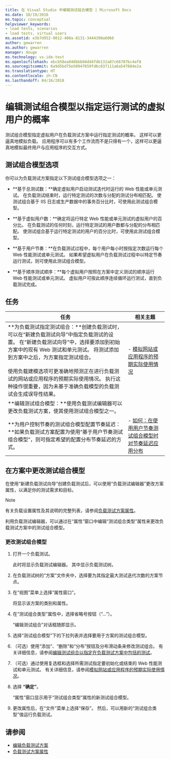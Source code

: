 ```yaml
---
title: 在 Visual Studio 中编辑测试组合模型 | Microsoft Docs
ms.date: 10/19/2016
ms.topic: conceptual
helpviewer_keywords:
- load tests, scenarios
- load tests, virtual users
ms.assetid: e3b7d952-9012-400a-8131-3444390a6066
author: gewarren
ms.author: gewarren
manager: douge
ms.technology: vs-ide-test
ms.openlocfilehash: ebcb58ea848bbb04dd4fdb132a87c66707bc4af8
ms.sourcegitcommit: 6a9d5bd75e50947659fd6c837111a6a547884e2a
ms.translationtype: HT
ms.contentlocale: zh-CN
ms.lasthandoff: 04/16/2018
---
```

# <a name="edit-text-mix-models-to-specify-the-probability-of-a-virtual-user-running-a-test"></a>编辑测试组合模型以指定运行测试的虚拟用户的概率

测试组合模型指定虚拟用户在负载测试方案中运行指定测试的概率。 这样可以更逼真地模拟负载。 应用程序可以有多个工作流而不是只得有一个，这样可以更逼真地模拟最终用户与应用程序的交互方式。

## <a name="test-mix-model-options"></a>测试组合模型选项
 你可以为负载测试方案指定以下测试组合模型选项之一：

-   **基于总测试数：**确定虚拟用户启动测试迭代时运行的 Web 性能或单元测试。 在负载测试结束时，运行特定测试的次数与分配的测试分布相匹配。 使测试组合基于 IIS 日志或生产数据中的事务百分比时，可使用此测试组合模型。

-   **基于虚拟用户数：**确定将运行特定 Web 性能或单元测试的虚拟用户的百分比。 在负载测试的任何时刻，运行特定测试的用户数都与分配的分布相匹配。 使测试组合基于运行特定测试的用户的百分比时，可使用此测试组合模型。

-   **基于用户节奏：**在负载测试过程中，每个用户每小时按指定次数运行每个 Web 性能测试或单元测试。 如果希望虚拟用户在负载测试过程中以特定节奏运行测试，则可使用此测试组合模型。

-   **基于顺序测试顺序：**每个虚拟用户按照在方案中定义测试的顺序运行 Web 性能测试或单元测试。 虚拟用户可按此顺序连续循环运行测试，直到负载测试完成。

## <a name="tasks"></a>任务

|任务|相关主题|
|-----------|-----------------------|
|**为负载测试指定测试组合：**创建负载测试时，可以在“新建负载测试向导”中指定负载测试的设置。 在“新建负载测试向导”中，选择要添加到初始方案中的现有 Web 测试和单元测试。 将测试添加到方案中之后，为方案指定测试组合。<br /><br /> 使用负载建模选项可更准确地预测正在进行负载测试的网站或应用程序的预期实际使用情况。 执行这种操作很重要，因为未基于准确负载模型的负载测试会生成误导性结果。|-   [模拟网站或应用程序的预期实际使用情况](../test/emulate-real-world-usage-of-a-web-site-in-a-load-test-using-test-mix-models.md)|
|**编辑测试组合模型：**使用负载测试编辑器可以更改负载测试方案，使其使用测试组合模型之一。||
|**为用户控制节奏的测试组合模型配置节奏延迟：**如果负载测试方案配置为使用“基于用户节奏测试组合模型”，则可指定希望的配置分布节奏延迟的方式。|-   [如何：在使用用户节奏测试组合模型时对节奏延迟应用分布](../test/how-to-apply-distribution-to-pacing-delay-when-using-a-user-pace-test-mix-model.md)|

## <a name="change-the-test-mix-model-in-a-scenario"></a>在方案中更改测试组合模型

在使用“新建负载测试向导”创建负载测试后，可以使用“负载测试编辑器”更改方案属性，以满足你的测试需求和目标。

> [!NOTE]
> 有关负载设置属性及其说明的完整列表，请参阅[负载测试方案属性](../test/load-test-scenario-properties.md)。

利用负载测试编辑器，可以通过在“属性”窗口中编辑“测试组合类型”属性来更改负载测试方案中的测试组合模型。

### <a name="to-change-the-test-mix-model"></a>更改测试组合模型

1.  打开一个负载测试。

     此时将显示负载测试编辑器。 其中显示负载测试树。

2.  在负载测试树的“方案”文件夹中，选择要为其指定最大测试迭代次数的方案节点。

3.  在“视图”菜单上选择“属性窗口”。

     将显示该方案的类别和属性。

4.  在“测试组合类型”属性中，选择省略号按钮（“…”）。

     “编辑测试组合”对话框随即显示。

5.  选择“测试组合模型”下的下拉列表并选择要用于方案的测试组合模型。

6.  （可选）使用“添加”、“删除”和“分布”按钮及分布滑动条来修改测试组合。 有关详细信息，请参阅[编辑测试组合以指定在负载测试方案中包括的测试](../test/edit-the-test-mix-to-specify-which-web-browsers-types-in-a-load-test-scenario.md)。

7.  （可选）通过使用复选框和选择所需测试指定要初始化或结束的 Web 性能测试和单元测试。 有关详细信息，请参阅[模拟网站或应用程序的预期实际使用情况](../test/emulate-real-world-usage-of-a-web-site-in-a-load-test-using-test-mix-models.md)。

8.  选择 **“确定”**。

     “属性”窗口显示用于“测试组合类型”属性的新测试组合模型。

9. 更改属性后，在“文件”菜单上选择“保存”。 然后，可以用新的“测试组合类型”值运行负载测试。

## <a name="see-also"></a>请参阅

- [编辑负载测试方案](../test/edit-load-test-scenarios.md)
- [负载测试方案属性](../test/load-test-scenario-properties.md)